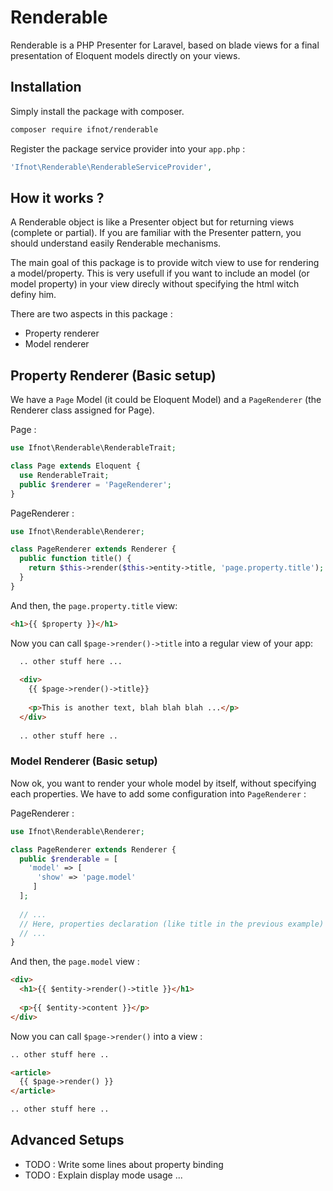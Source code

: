 # Renderable

Renderable is a PHP Presenter for Laravel, based on blade views for a final presentation of Eloquent models directly on your views.

## Installation

Simply install the package with composer.

```bash
composer require ifnot/renderable
```

Register the package service provider into your `app.php` :

```php
'Ifnot\Renderable\RenderableServiceProvider',
```

## How it works ?

A Renderable object is like a Presenter object but for returning views (complete or partial). If you are familiar with the Presenter pattern, you should understand easily Renderable mechanisms.

The main goal of this package is to provide witch view to use for rendering a model/property. This is very usefull if you want to include an model (or model property) in your view direcly without specifying the html witch definy him.

There are two aspects in this package :
  * Property renderer
  * Model renderer

## Property Renderer (Basic setup)

We have a `Page` Model (it could be Eloquent Model) and a `PageRenderer` (the Renderer class assigned for Page).

Page :
```php
use Ifnot\Renderable\RenderableTrait;

class Page extends Eloquent {
  use RenderableTrait;
  public $renderer = 'PageRenderer';
}
```

PageRenderer :
```php
use Ifnot\Renderable\Renderer;

class PageRenderer extends Renderer {
  public function title() {
    return $this->render($this->entity->title, 'page.property.title');
  }
}
```

And then, the `page.property.title` view:
```html
<h1>{{ $property }}</h1>
```

Now you can call `$page->render()->title` into a regular view of your app:

```html
  .. other stuff here ...
  
  <div>
    {{ $page->render()->title}}
    
    <p>This is another text, blah blah blah ...</p>
  </div>
  
  .. other stuff here ..
```

### Model Renderer (Basic setup)

Now ok, you want to render your whole model by itself, without specifying each properties. We have to add some configuration into `PageRenderer` :

PageRenderer :
```php
use Ifnot\Renderable\Renderer;

class PageRenderer extends Renderer {
  public $renderable = [
    'model' => [
      'show' => 'page.model'
     ]
  ];
  
  // ...
  // Here, properties declaration (like title in the previous example)
  // ...
}
```

And then, the `page.model` view :
```html
<div>
  <h1>{{ $entity->render()->title }}</h1>
  
  <p>{{ $entity->content }}</p>
</div>
```

Now you can call `$page->render()` into a view :

```html
.. other stuff here ..

<article>
  {{ $page->render() }}
</article>

.. other stuff here ..
```

## Advanced Setups

  * TODO : Write some lines about property binding
  * TODO : Explain display mode usage ...

